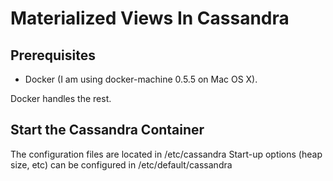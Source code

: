 # Materialized Views In Cassandra

## Prerequisites

* Docker (I am using docker-machine 0.5.5 on Mac OS X).

Docker handles the rest.

## Start the Cassandra Container

The configuration files are located in /etc/cassandra
Start-up options (heap size, etc) can be configured in /etc/default/cassandra